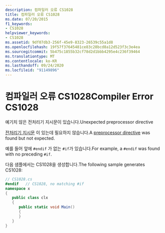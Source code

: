 ```yaml
---
description: 컴파일러 오류 CS1028
title: 컴파일러 오류 CS1028
ms.date: 07/20/2015
f1_keywords:
- CS1028
helpviewer_keywords:
- CS1028
ms.assetid: 9df07db3-256f-45e9-8323-26539c55a1d8
ms.openlocfilehash: 19f57f37645481ce83c28bcd8a12d523f3c3e4ea
ms.sourcegitcommit: 5b475c1855b32cf78d2d1bbb4295e4c236f39464
ms.translationtype: MT
ms.contentlocale: ko-KR
ms.lasthandoff: 09/24/2020
ms.locfileid: "91149896"
---
```

# <a name="compiler-error-cs1028"></a><span data-ttu-id="5ada3-103">컴파일러 오류 CS1028</span><span class="sxs-lookup"><span data-stu-id="5ada3-103">Compiler Error CS1028</span></span>

<span data-ttu-id="5ada3-104">예기치 않은 전처리기 지시문이 있습니다.</span><span class="sxs-lookup"><span data-stu-id="5ada3-104">Unexpected preprocessor directive</span></span>  
  
 <span data-ttu-id="5ada3-105">[전처리기 지시문](../language-reference/preprocessor-directives/index.md) 이 있는데 필요하지 않습니다.</span><span class="sxs-lookup"><span data-stu-id="5ada3-105">A [preprocessor directive](../language-reference/preprocessor-directives/index.md) was found but not expected.</span></span>  
  
 <span data-ttu-id="5ada3-106">예를 들어 앞에 `#endif` 가 없는 `#if`가 있습니다.</span><span class="sxs-lookup"><span data-stu-id="5ada3-106">For example, a `#endif` was found with no preceding `#if`.</span></span>  
  
 <span data-ttu-id="5ada3-107">다음 샘플에서는 CS1028을 생성합니다.</span><span class="sxs-lookup"><span data-stu-id="5ada3-107">The following sample generates CS1028:</span></span>  
  
```csharp  
// CS1028.cs  
#endif   // CS1028, no matching #if  
namespace x  
{  
   public class clx  
   {  
      public static void Main()  
      {  
      }  
   }  
}  
```
